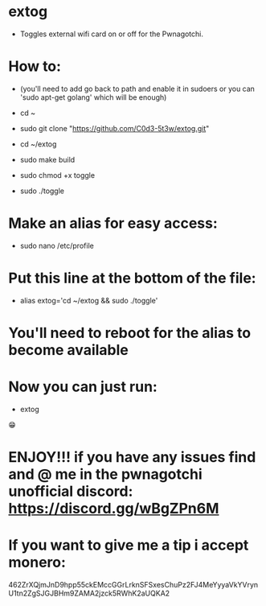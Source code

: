 # extog

* Toggles external wifi card on or off for the Pwnagotchi.

# How to: 

* (you'll need to add go back to path and enable it in sudoers or you can 'sudo apt-get golang' which will be enough)

* cd ~

* sudo git clone "https://github.com/C0d3-5t3w/extog.git"

* cd ~/extog

* sudo make build

* sudo chmod +x toggle

* sudo ./toggle

# Make an alias for easy access:

* sudo nano /etc/profile

# Put this line at the bottom of the file:

* alias extog='cd ~/extog && sudo ./toggle'

# You'll need to reboot for the alias to become available 

# Now you can just run:

* extog

😁

# ENJOY!!! if you have any issues find and @ me in the pwnagotchi unofficial discord: https://discord.gg/wBgZPn6M

# If you want to give me a tip i accept monero:

462ZrXQjmJnD9hpp55ckEMccGGrLrknSFSxesChuPz2FJ4MeYyyaVkYVrynU1tn2ZgSJGJBHm9ZAMA2jzck5RWhK2aUQKA2
